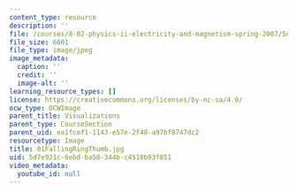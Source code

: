 ```yaml
---
content_type: resource
description: ''
file: /courses/8-02-physics-ii-electricity-and-magnetism-spring-2007/5d7e921c6ebdba58344bc4510b93f851_01FallingRingThumb.jpg
file_size: 6601
file_type: image/jpeg
image_metadata:
  caption: ''
  credit: ''
  image-alt: ''
learning_resource_types: []
license: https://creativecommons.org/licenses/by-nc-sa/4.0/
ocw_type: OCWImage
parent_title: Visualizations
parent_type: CourseSection
parent_uid: ea1fcef1-1143-e57e-2f48-a97bf8747dc2
resourcetype: Image
title: 01FallingRingThumb.jpg
uid: 5d7e921c-6ebd-ba58-344b-c4510b93f851
video_metadata:
  youtube_id: null
---
```

